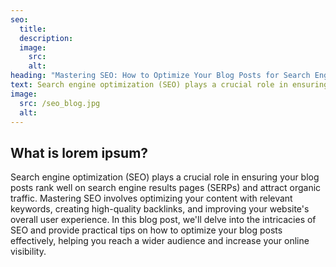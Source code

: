 ```yaml
---
seo:
  title: 
  description: 
  image:
    src: 
    alt: 
heading: "Mastering SEO: How to Optimize Your Blog Posts for Search Engines"
text: Search engine optimization (SEO) plays a crucial role in ensuring your blog posts rank well on search engine results pages (SERPs) and attract organic traffic. Mastering SEO involves optimizing your content with relevant keywords, creating high-quality backlinks, and improving your website's overall user experience. In this blog post, we'll delve into the intricacies of SEO and provide practical tips on how to optimize your blog posts effectively, helping you reach a wider audience and increase your online visibility.
image:
  src: /seo_blog.jpg
  alt: 
---
```


## What is lorem ipsum?
Search engine optimization (SEO) plays a crucial role in ensuring your blog posts rank well on search engine results pages (SERPs) and attract organic traffic. Mastering SEO involves optimizing your content with relevant keywords, creating high-quality backlinks, and improving your website's overall user experience. In this blog post, we'll delve into the intricacies of SEO and provide practical tips on how to optimize your blog posts effectively, helping you reach a wider audience and increase your online visibility.